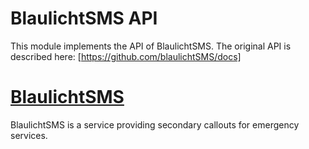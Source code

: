 # BlaulichtSMS API

This module implements the API of BlaulichtSMS. The original API is described here: [https://github.com/blaulichtSMS/docs]

# [BlaulichtSMS](https://blaulichtsms.net/)

BlaulichtSMS is a service providing secondary callouts for emergency services. 
